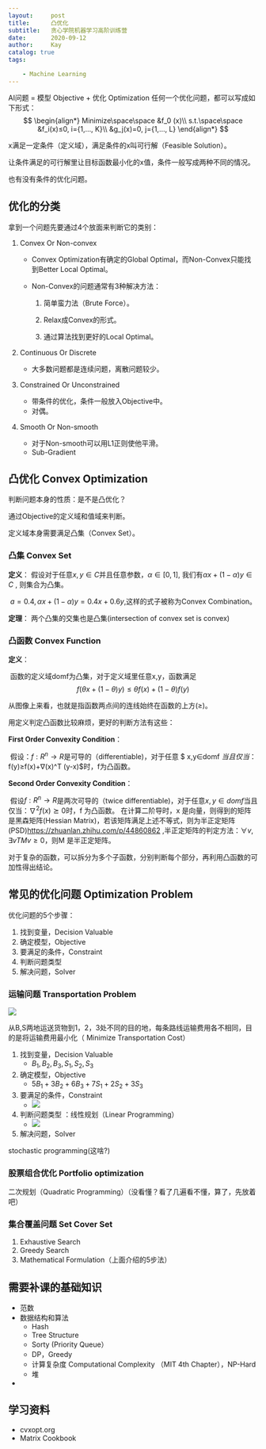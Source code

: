 ```yaml
---
layout:     post
title:      凸优化
subtitle:   贪心学院机器学习高阶训练营
date:       2020-09-12
author:     Kay
catalog: true
tags:

    - Machine Learning
---
```


AI问题 = 模型 Objective + 优化 Optimization
任何一个优化问题，都可以写成如下形式：
$$
\begin{align*}
Minimize\space\space  &f_0 (x)\\
s.t.\space\space &f_i(x)≤0,  i={1,…, K}\\
 &g_j(x)=0,       j={1,…, L}
\end{align*}
$$

x满足一定条件（定义域），满足条件的x叫可行解（Feasible Solution）。

让条件满足的可行解里让目标函数最小化的x值，条件一般写成两种不同的情况。

也有没有条件的优化问题。

## 优化的分类

拿到一个问题先要通过4个放面来判断它的类别：

1. Convex Or Non-convex

   - Convex Optimization有确定的Global Optimal，而Non-Convex只能找到Better Local Optimal。

   - Non-Convex的问题通常有3种解决方法：

     1. 简单蛮力法（Brute Force）。

     2. Relax成Convex的形式。

     3. 通过算法找到更好的Local Optimal。

2. Continuous Or Discrete

   - 大多数问题都是连续问题，离散问题较少。

3. Constrained Or Unconstrained 

   - 带条件的优化，条件一般放入Objective中。
   - 对偶。

4. Smooth Or Non-smooth

   - 对于Non-smooth可以用L1正则使他平滑。
   - Sub-Gradient

## 凸优化 Convex Optimization
判断问题本身的性质：是不是凸优化？

通过Objective的定义域和值域来判断。

定义域本身需要满足凸集（Convex Set）。

### 凸集 Convex Set

**定义**：
	假设对于任意$x,y∈C$并且任意参数，$α∈[0,1]$, 我们有$αx+(1-α)y ∈C$ , 则集合为凸集。

​	$a = 0.4, αx + (1 - α)y = 0.4x + 0.6y$,这样的式子被称为Convex Combination。

**定理**：
	两个凸集的交集也是凸集(intersection of convex set is convex)

### 凸函数 Convex Function
**定义**：

​	函数的定义域domf为凸集，对于定义域里任意x,y，函数满足
$$
f(\theta x+(1-\theta)y)≤\theta f(x)+(1-\theta)f(y)
$$

从图像上来看，也就是指函数两点间的连线始终在函数的上方(≥)。

用定义判定凸函数比较麻烦，更好的判断方法有这些：

**First Order Convexity Condition**：

​	假设：$f:  R^n→R$是可导的（differentiable)，对于任意 $ x,y∈domf $当且仅当：$f(y)≥f(x)+∇(x)^T (y-x)$时，f为凸函数。

**Second Order Convexity Condition**：

​	假设$f:  R^n→R$是两次可导的（twice differentiable)，对于任意$x,y∈domf$当且仅当：$∇^2 f(x) ⪰ 0$时，f 为凸函数。
在计算二阶导时，x 是向量，则得到的矩阵是黑森矩阵(Hessian Matrix)，若该矩阵满足上述不等式，则为半正定矩阵(PSD)https://zhuanlan.zhihu.com/p/44860862 ,半正定矩阵的判定方法：$∀v, ∃vT Mv ≥ 0$，则M 是半正定矩阵。

对于复杂的函数，可以拆分为多个子函数，分别判断每个部分，再利用凸函数的可加性得出结论。

## 常见的优化问题 Optimization Problem
优化问题的5个步骤：
1. 找到变量，Decision Valuable
2. 确定模型，Objective
3. 要满足的条件，Constraint
4. 判断问题类型 
5. 解决问题，Solver

### 运输问题 Transportation Problem
![](https://gitee.com/Kayvv/image/raw/master/img/transport_optimization.png)

从B,S两地运送货物到1，2，3处不同的目的地，每条路线运输费用各不相同，目的是将运输费用最小化（ Minimize Transportation Cost）

1. 找到变量，Decision Valuable
	- $B_1,B_2,B_3,S_1,S_2,S_3$ 
2. 确定模型，Objective
	- $5B_1 + 3B_2 + 6B_3 + 7S_1 + 2S_2 + 3S_3$ 
3. 要满足的条件，Constraint
	- ![](https://gitee.com/Kayvv/image/raw/master/img/transport_optimization_constraint.png)
4. 判断问题类型 ：线性规划（Linear Programming）
	- ![](https://gitee.com/Kayvv/image/raw/master/img/transport_optimization_solve.png)
5. 解决问题，Solver


stochastic programming(这啥?)

### 股票组合优化 Portfolio optimization

二次规划（Quadratic Programming）（没看懂？看了几遍看不懂，算了，先放着吧）

### 集合覆盖问题 Set Cover Set

1. Exhaustive Search
2. Greedy Search
3. Mathematical Formulation（上面介绍的5步法）

## 需要补课的基础知识

* 范数
* 数据结构和算法
  * Hash
  * Tree Structure
  * Sorty (Priority Queue） 
  * DP，Greedy
  * 计算复杂度 Computational Complexity （MIT 4th Chapter），NP-Hard
  * 堆
* 

## 学习资料

- cvxopt.org
- Matrix Cookbook